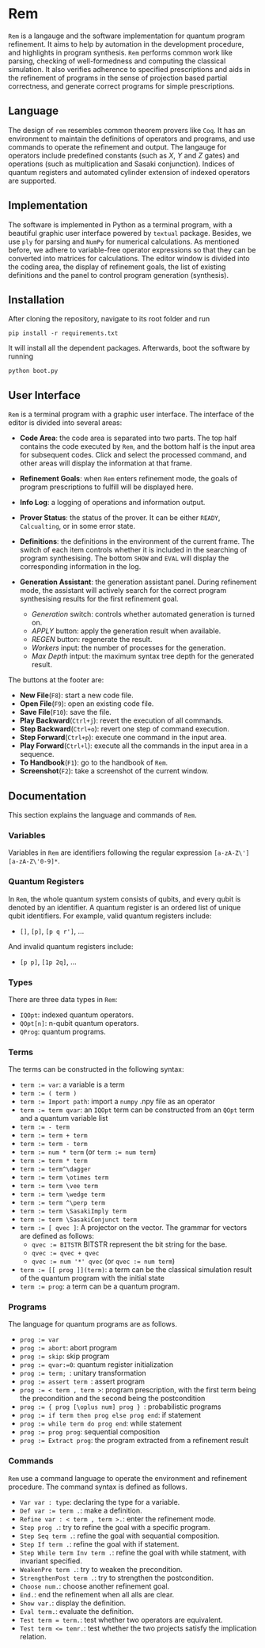 # Rem

`Rem` is a langauge and the software implementation for quantum program refinement.
It aims to help by automation in the development procedure, and highlights in program synthesis. 
`Rem` performs common work like parsing, checking of well-formedness and computing the classical simulation. 
It also verifies adherence to specified prescriptions and aids in the refinement of programs in the sense of projection based partial correctness, and generate correct programs for simple prescriptions. 

## Language
The design of `rem` resembles common theorem provers like `Coq`. It has an environment to maintain the definitions of operators and programs, and use commands to operate the refinement and output. The langauge for operators include predefined constants (such as $X$, $Y$ and $Z$ gates) and operations (such as multiplication and Sasaki conjunction). Indices of quantum registers and automated cylinder extension of indexed operators are supported.

## Implementation
The software is implemented in Python as a terminal program, with a beautiful graphic user interface powered by `textual` package. 
Besides, we use `ply` for parsing and `NumPy` for numerical calculations. As mentioned before, we adhere to variable-free operator expressions so that they can be converted into matrices for calculations. The editor window is divided into the coding area, the display of refinement goals, the list of existing definitions and the panel to control program generation (synthesis).

## Installation

After cloning the repository, navigate to its root folder and run
```
pip install -r requirements.txt
```
It will install all the dependent packages. Afterwards, boot the software by running
```
python boot.py
```


## User Interface
`Rem` is a terminal program with a graphic user interface. The interface of the editor is divided into several areas:

- **Code Area**: the code area is separated into two parts. The top half contains the code executed by `Rem`, and the bottom half is the input area for subsequent codes. Click and select the processed command, and other areas will display the information at that frame.

- **Refinement Goals**: when `Rem` enters refinement mode, the goals of program prescriptions to fulfill will be displayed here.

- **Info Log**: a logging of operations and information output.

- **Prover Status**: the status of the prover. It can be either `READY`, `Calcualting`, or in some error state.

- **Definitions**: the definitions in the environment of the current frame. The switch of each item controls whether it is included in the searching of program synthesising. The bottom `SHOW` and `EVAL` will display the corresponding information in the log.

- **Generation Assistant**: the generation assistant panel. During refinement mode, the assistant will actively search for the correct program synthesising results for the first refinement goal.
  - *Generation* switch: controls whether automated generation is turned on.
  - *APPLY* button: apply the generation result when available.
  - *REGEN* button: regenerate the result.
  - *Workers* input: the number of processes for the generation.
  - *Max Depth* intput: the maximum syntax tree depth for the generated result. 

The buttons at the footer are:
- **New File**(`F8`): start a new code file.
- **Open File**(`F9`): open an existing code file.
- **Save File**(`F10`): save the file.
- **Play Backward**(`Ctrl+j`): revert the execution of all commands.
- **Step Backward**(`Ctrl+o`): revert one step of command execution.
- **Step Forward**(`Ctrl+p`): execute one command in the input area.
- **Play Forward**(`Ctrl+l`): execute all the commands in the input area in a sequence.
- **To Handbook**(`F1`): go to the handbook of `Rem`.
- **Screenshot**(`F2`): take a screenshot of the current window.

## Documentation
This section explains the language and commands of `Rem`.

### Variables
Variables in `Rem` are identifiers following the regular expression 
`[a-zA-Z\'][a-zA-Z\'0-9]*`.

### Quantum Registers
In `Rem`, the whole quantum system consists of qubits, and every qubit is denoted by an identifier. A quantum register is an ordered list of unique qubit identifiers. For example, valid quantum registers include:
- `[]`, `[p]`, `[p q r']`, ...
  
And invalid quantum registers include:
- `[p p]`, `[1p 2q]`, ...

### Types
There are three data types in `Rem`: 
- `IQOpt`: indexed quantum operators.
- `QOpt[n]`: n-qubit quantum operators. 
- `QProg`: quantum programs.


### Terms
The terms can be constructed in the following syntax:
- `term := var`: a variable is a term
- `term := ( term )`
- `term := Import path`: import a `numpy` .npy file as an operator
- `term := term qvar`: an `IQOpt` term can be constructed from an `QOpt` term and a quantum variable list
- `term := - term`
- `term := term + term`
- `term := term - term`
- `term := num * term` (or `term := num term`)
- `term := term * term`
- `term := term^\dagger`
- `term := term \otimes term`
- `term := term \vee term`
- `term := term \wedge term`
- `term := term ^\perp term`
- `term := term \SasakiImply term`
- `term := term \SasakiConjunct term`
- `term := [ qvec ]`: A projector on the vector. The grammar for vectors are defined as follows:
    - `qvec := BITSTR` BITSTR represent the bit string for the base.
    - `qvec := qvec + qvec`
    - `qvec := num '*' qvec` (or `qvec := num term`)
- `term := [[ prog ]](term)`: a term can be the classical simulation result of the quantum program with the initial state
- `term := prog`: a term can be a quantum program.

### Programs
The language for quantum programs are as follows.
- `prog := var`
- `prog := abort`: abort program
- `prog := skip`: skip program
- `prog := qvar:=0`: quantum register initialization
- `prog := term; `: unitary transformation
- `prog := assert term `: assert program
- `prog := < term , term >`: program prescription, with the first term being the precondition and the second being the postcondition
- `prog := { prog [\oplus num] prog } `: probabilistic programs
- `prog := if term then prog else prog end`: if statement
- `prog := while term do prog end`: while statement
- `prog := prog prog`: sequential composition
- `prog := Extract prog`: the program extracted from a refinement result

### Commands
`Rem` use a command language to operate the environment and refinement procedure. The command syntax is defined as follows.

- `Var var : type`: declaring the type for a variable.
- `Def var := term .`: make a definition.
- `Refine var : < term , term >.`: enter the refinement mode.
- `Step prog .`: try to refine the goal with a specific program.
- `Step Seq term .`: refine the goal with sequantial composition.
- `Step If term .`: refine the goal with if statement.
- `Step While term Inv term .`: refine the goal with while statment, with invariant specified.
- `WeakenPre term .`: try to weaken the precondition.
- `StrengthenPost term .`: try to strengthen the postcondition.
- `Choose num.`: choose another refinement goal.
- `End.`: end the refinement when all alls are clear.
- `Show var.`: display the definition.
- `Eval term.`: evaluate the definition.
- `Test term = term.`: test whether two operators are equivalent.
- `Test term <= temr.`: test whether the two projects satisfy the implication relation.
